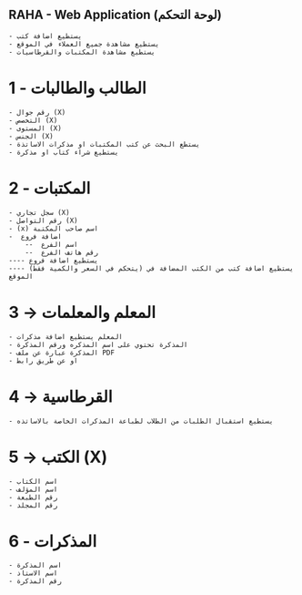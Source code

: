 ## RAHA - Web Application (لوحة التحكم)
    - يستطيع اضافة كتب
    - يستطيع مشاهدة جميع العملاء في الموقع
    - يستطيع مشاهدة المكتبات والقرطاسيات

# 1 - الطالب والطالبات
    - رقم جوال (X)
    - التخصص (X)
    - المستوى (X)
    - الجنس (X)
    - يستطع البحث عن كتب المكتبات او مذكرات الاساتذة
    - يستطيع شراء كتاب او مذكرة

# 2 - المكتبات
    - سجل تجاري (X)
    - رقم التواصل (X)
    - (x) اسم صاحب المكتبة
    -  اضافة فروع
        --  اسم الفرع
        --  رقم هاتف الفرع
    ---- يستطيع اضافة فروع
    ---- (يتحكم في السعر والكمية فقط) يستطيع اضافة كتب من الكتب المضافة في الموقع
   

# 3 -> المعلم والمعلمات
    - المعلم يستطيع اضافة مذكرات
    - المذكرة تحتوي على اسم المذكره ورقم المذكرة
    - المذكرة عبارة عن ملف PDF
    - او عن طريق رابط

# 4 -> القرطاسية
    - يستطيع استقبال الطلبات من الطلاب لطباعة المذكرات الخاصة بالاساتذه
    

# 5 -> الكتب (X)
    - اسم الكتاب
    - اسم المؤلف
    - رقم الطبعة
    - رقم المجلد

# 6 - المذكرات
    - اسم المذكرة
    - اسم الاستاذ
    - رقم المذكرة
    